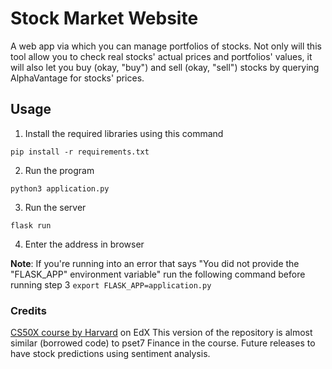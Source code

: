 # Stock Market Website

A web app via which you can manage portfolios of stocks. Not only will this tool allow you to check real stocks' actual prices and portfolios' values, it will also let you buy (okay, "buy") and sell (okay, "sell") stocks by querying AlphaVantage for stocks' prices.

## Usage

1. Install the required libraries using this command

`pip install -r requirements.txt`

2. Run the program 

`python3 application.py`

3. Run the server

`flask run`

4. Enter the address in browser



**Note**: If you're running into an error that says "You did not provide the "FLASK_APP" environment variable" run the following command before running step 3
`export FLASK_APP=application.py`

### Credits
[CS50X course by Harvard](https://www.edx.org/course/cs50s-introduction-computer-science-harvardx-cs50x) on EdX
This version of the repository is almost similar (borrowed code) to pset7 Finance in the course. 
Future releases to have stock predictions using sentiment analysis.
